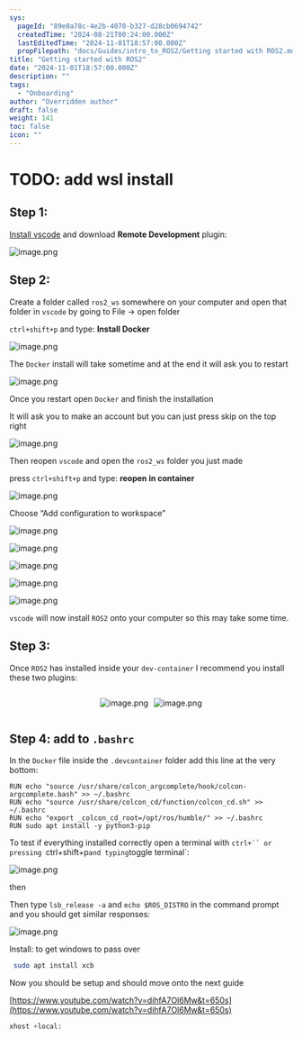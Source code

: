 ```yaml
---
sys:
  pageId: "89e0a78c-4e2b-4070-b327-d28cb0694742"
  createdTime: "2024-08-21T00:24:00.000Z"
  lastEditedTime: "2024-11-01T18:57:00.000Z"
  propFilepath: "docs/Guides/intro_to_ROS2/Getting started with ROS2.md"
title: "Getting started with ROS2"
date: "2024-11-01T18:57:00.000Z"
description: ""
tags:
  - "Onboarding"
author: "Overridden author"
draft: false
weight: 141
toc: false
icon: ""
---
```


# TODO: add wsl install

## Step 1:

[Install vscode](https://code.visualstudio.com/download) and download **Remote Development** plugin:

![image.png](https://prod-files-secure.s3.us-west-2.amazonaws.com/d518164a-d88e-44d1-a4ee-3adb3bd8bce0/efb52993-1881-4a40-b95e-6f020334f022/image.png?X-Amz-Algorithm=AWS4-HMAC-SHA256&X-Amz-Content-Sha256=UNSIGNED-PAYLOAD&X-Amz-Credential=ASIAZI2LB4665GP3SR6B%2F20250329%2Fus-west-2%2Fs3%2Faws4_request&X-Amz-Date=20250329T080950Z&X-Amz-Expires=3600&X-Amz-Security-Token=IQoJb3JpZ2luX2VjEAgaCXVzLXdlc3QtMiJGMEQCIDlXnCwrJ6%2F7YJKR3cBXwSFWxLXtPTfzs27AJ4LfW2l9AiAsf0ye3jIoL%2BD296glM%2Fj7ncTXeJ6aq5c8RzG1UBH96Sr%2FAwhxEAAaDDYzNzQyMzE4MzgwNSIMfWAAU52FZa%2FFU%2BQBKtwDj2O%2FoxiZ31EbS%2FNfMzQ9ejjmqDYbU13iMC5gC7Y4zA4zf4xjVc8NOMuN4vgChQmjbablcyOZQy%2BW6vkABlh3uSZEqdG6ZLhjkDcuEHvy3MjV67Xzc6BrIXmeBSI2z0MaTTGIYNJMveE%2B%2F3645f1vW23gW18YGDW%2BBGieqFZTe3PfmtS9MGVGKlEaI9MFNoWkMJIBpO4OXx6%2BtGHO2rnhUW3%2FLCBTULyk1iijnXg1HQn3ig%2FsV7NVYm6YkHxtdf%2BSpm7mBdegqZkvqd3Iuc9tVCem7o7ACNTBLAaEdHysxSDLyXIMiiNep9N81gd4Di3xiGdc0R0J1K%2B2wR%2B6iDrIaVCH84oPvGB3pnje7ev2IGN8AYj3vtdbUq5sZ3ENsH8ntyDmoECeTD8NtsBQ4mPgkJVYA%2FJjj2Vc6zse7Ybek7nrKHZxY6HRQvWx2%2B448nbzV%2FCJ5qqwPdODquONOxyjRU0NIuOsmXAGy0SqHkC4vvCNovIGBn7VCz5PZDsx6NrtBi8YotQWqTE4EHQrFLfj8dODn4AS0tiwB0ZXXW9J16emjviijZ1r%2BVJT3O0S40QaWFOGhTr9ivzqCqPR334gAsy%2B1YFYjED6%2FzgkPY8%2FS%2Fm%2F4wm8Duy67ha1fRIwvcWevwY6pgEuK%2BfxjNQBzGEbsewA4KGebs8nTKBpQ3hOsnqYjXzTscC8V9TP9de2zV8MkVzzJIlURP3VJ0MMqBZPGmQr11uwm9aU2qHNWAglDfISRBFThUYMOwwMR0HK%2FMjOvStIB6RYSncwILb07fQCurtMVDuO5rSEAKvwJyIHJXzrNAgGaXx8Sb6SYrNFmKZLiWfopgTULP50o08licHotYTj%2Bu67si1o3jG4&X-Amz-Signature=59c22ce8b966648cc183a7a5eddabdd9e44908275abf336957f02621e2f9cfa8&X-Amz-SignedHeaders=host&x-id=GetObject)

## Step 2:

Create a folder called `ros2_ws` somewhere on your computer and open that folder in `vscode` by going to File → open folder 

`ctrl+shift+p` and type: **Install Docker**

![image.png](https://prod-files-secure.s3.us-west-2.amazonaws.com/d518164a-d88e-44d1-a4ee-3adb3bd8bce0/2269dc0e-1cd5-47ff-bceb-c04ad9b2eab0/image.png?X-Amz-Algorithm=AWS4-HMAC-SHA256&X-Amz-Content-Sha256=UNSIGNED-PAYLOAD&X-Amz-Credential=ASIAZI2LB4665GP3SR6B%2F20250329%2Fus-west-2%2Fs3%2Faws4_request&X-Amz-Date=20250329T080950Z&X-Amz-Expires=3600&X-Amz-Security-Token=IQoJb3JpZ2luX2VjEAgaCXVzLXdlc3QtMiJGMEQCIDlXnCwrJ6%2F7YJKR3cBXwSFWxLXtPTfzs27AJ4LfW2l9AiAsf0ye3jIoL%2BD296glM%2Fj7ncTXeJ6aq5c8RzG1UBH96Sr%2FAwhxEAAaDDYzNzQyMzE4MzgwNSIMfWAAU52FZa%2FFU%2BQBKtwDj2O%2FoxiZ31EbS%2FNfMzQ9ejjmqDYbU13iMC5gC7Y4zA4zf4xjVc8NOMuN4vgChQmjbablcyOZQy%2BW6vkABlh3uSZEqdG6ZLhjkDcuEHvy3MjV67Xzc6BrIXmeBSI2z0MaTTGIYNJMveE%2B%2F3645f1vW23gW18YGDW%2BBGieqFZTe3PfmtS9MGVGKlEaI9MFNoWkMJIBpO4OXx6%2BtGHO2rnhUW3%2FLCBTULyk1iijnXg1HQn3ig%2FsV7NVYm6YkHxtdf%2BSpm7mBdegqZkvqd3Iuc9tVCem7o7ACNTBLAaEdHysxSDLyXIMiiNep9N81gd4Di3xiGdc0R0J1K%2B2wR%2B6iDrIaVCH84oPvGB3pnje7ev2IGN8AYj3vtdbUq5sZ3ENsH8ntyDmoECeTD8NtsBQ4mPgkJVYA%2FJjj2Vc6zse7Ybek7nrKHZxY6HRQvWx2%2B448nbzV%2FCJ5qqwPdODquONOxyjRU0NIuOsmXAGy0SqHkC4vvCNovIGBn7VCz5PZDsx6NrtBi8YotQWqTE4EHQrFLfj8dODn4AS0tiwB0ZXXW9J16emjviijZ1r%2BVJT3O0S40QaWFOGhTr9ivzqCqPR334gAsy%2B1YFYjED6%2FzgkPY8%2FS%2Fm%2F4wm8Duy67ha1fRIwvcWevwY6pgEuK%2BfxjNQBzGEbsewA4KGebs8nTKBpQ3hOsnqYjXzTscC8V9TP9de2zV8MkVzzJIlURP3VJ0MMqBZPGmQr11uwm9aU2qHNWAglDfISRBFThUYMOwwMR0HK%2FMjOvStIB6RYSncwILb07fQCurtMVDuO5rSEAKvwJyIHJXzrNAgGaXx8Sb6SYrNFmKZLiWfopgTULP50o08licHotYTj%2Bu67si1o3jG4&X-Amz-Signature=7c3525158f1bb56511ca72b3b4a241c722d3e90e62a18c806e47769f9f34471f&X-Amz-SignedHeaders=host&x-id=GetObject)

The `Docker` install will take sometime and at the end it will ask you to restart

![image.png](https://prod-files-secure.s3.us-west-2.amazonaws.com/d518164a-d88e-44d1-a4ee-3adb3bd8bce0/ed233f78-be33-4b1f-b89c-9c346c0e961e/image.png?X-Amz-Algorithm=AWS4-HMAC-SHA256&X-Amz-Content-Sha256=UNSIGNED-PAYLOAD&X-Amz-Credential=ASIAZI2LB4665GP3SR6B%2F20250329%2Fus-west-2%2Fs3%2Faws4_request&X-Amz-Date=20250329T080950Z&X-Amz-Expires=3600&X-Amz-Security-Token=IQoJb3JpZ2luX2VjEAgaCXVzLXdlc3QtMiJGMEQCIDlXnCwrJ6%2F7YJKR3cBXwSFWxLXtPTfzs27AJ4LfW2l9AiAsf0ye3jIoL%2BD296glM%2Fj7ncTXeJ6aq5c8RzG1UBH96Sr%2FAwhxEAAaDDYzNzQyMzE4MzgwNSIMfWAAU52FZa%2FFU%2BQBKtwDj2O%2FoxiZ31EbS%2FNfMzQ9ejjmqDYbU13iMC5gC7Y4zA4zf4xjVc8NOMuN4vgChQmjbablcyOZQy%2BW6vkABlh3uSZEqdG6ZLhjkDcuEHvy3MjV67Xzc6BrIXmeBSI2z0MaTTGIYNJMveE%2B%2F3645f1vW23gW18YGDW%2BBGieqFZTe3PfmtS9MGVGKlEaI9MFNoWkMJIBpO4OXx6%2BtGHO2rnhUW3%2FLCBTULyk1iijnXg1HQn3ig%2FsV7NVYm6YkHxtdf%2BSpm7mBdegqZkvqd3Iuc9tVCem7o7ACNTBLAaEdHysxSDLyXIMiiNep9N81gd4Di3xiGdc0R0J1K%2B2wR%2B6iDrIaVCH84oPvGB3pnje7ev2IGN8AYj3vtdbUq5sZ3ENsH8ntyDmoECeTD8NtsBQ4mPgkJVYA%2FJjj2Vc6zse7Ybek7nrKHZxY6HRQvWx2%2B448nbzV%2FCJ5qqwPdODquONOxyjRU0NIuOsmXAGy0SqHkC4vvCNovIGBn7VCz5PZDsx6NrtBi8YotQWqTE4EHQrFLfj8dODn4AS0tiwB0ZXXW9J16emjviijZ1r%2BVJT3O0S40QaWFOGhTr9ivzqCqPR334gAsy%2B1YFYjED6%2FzgkPY8%2FS%2Fm%2F4wm8Duy67ha1fRIwvcWevwY6pgEuK%2BfxjNQBzGEbsewA4KGebs8nTKBpQ3hOsnqYjXzTscC8V9TP9de2zV8MkVzzJIlURP3VJ0MMqBZPGmQr11uwm9aU2qHNWAglDfISRBFThUYMOwwMR0HK%2FMjOvStIB6RYSncwILb07fQCurtMVDuO5rSEAKvwJyIHJXzrNAgGaXx8Sb6SYrNFmKZLiWfopgTULP50o08licHotYTj%2Bu67si1o3jG4&X-Amz-Signature=19b592e3a945bb0553e1b62c42aca13ab2981f1fd5ce5c7c7fa4148d13d521ca&X-Amz-SignedHeaders=host&x-id=GetObject)

Once you restart open `Docker` and finish the installation

It will ask you to make an account but you can just press skip on the top right

![image.png](https://prod-files-secure.s3.us-west-2.amazonaws.com/d518164a-d88e-44d1-a4ee-3adb3bd8bce0/21010ad9-1659-4fd9-9f59-9932a09b2a3d/image.png?X-Amz-Algorithm=AWS4-HMAC-SHA256&X-Amz-Content-Sha256=UNSIGNED-PAYLOAD&X-Amz-Credential=ASIAZI2LB4665GP3SR6B%2F20250329%2Fus-west-2%2Fs3%2Faws4_request&X-Amz-Date=20250329T080950Z&X-Amz-Expires=3600&X-Amz-Security-Token=IQoJb3JpZ2luX2VjEAgaCXVzLXdlc3QtMiJGMEQCIDlXnCwrJ6%2F7YJKR3cBXwSFWxLXtPTfzs27AJ4LfW2l9AiAsf0ye3jIoL%2BD296glM%2Fj7ncTXeJ6aq5c8RzG1UBH96Sr%2FAwhxEAAaDDYzNzQyMzE4MzgwNSIMfWAAU52FZa%2FFU%2BQBKtwDj2O%2FoxiZ31EbS%2FNfMzQ9ejjmqDYbU13iMC5gC7Y4zA4zf4xjVc8NOMuN4vgChQmjbablcyOZQy%2BW6vkABlh3uSZEqdG6ZLhjkDcuEHvy3MjV67Xzc6BrIXmeBSI2z0MaTTGIYNJMveE%2B%2F3645f1vW23gW18YGDW%2BBGieqFZTe3PfmtS9MGVGKlEaI9MFNoWkMJIBpO4OXx6%2BtGHO2rnhUW3%2FLCBTULyk1iijnXg1HQn3ig%2FsV7NVYm6YkHxtdf%2BSpm7mBdegqZkvqd3Iuc9tVCem7o7ACNTBLAaEdHysxSDLyXIMiiNep9N81gd4Di3xiGdc0R0J1K%2B2wR%2B6iDrIaVCH84oPvGB3pnje7ev2IGN8AYj3vtdbUq5sZ3ENsH8ntyDmoECeTD8NtsBQ4mPgkJVYA%2FJjj2Vc6zse7Ybek7nrKHZxY6HRQvWx2%2B448nbzV%2FCJ5qqwPdODquONOxyjRU0NIuOsmXAGy0SqHkC4vvCNovIGBn7VCz5PZDsx6NrtBi8YotQWqTE4EHQrFLfj8dODn4AS0tiwB0ZXXW9J16emjviijZ1r%2BVJT3O0S40QaWFOGhTr9ivzqCqPR334gAsy%2B1YFYjED6%2FzgkPY8%2FS%2Fm%2F4wm8Duy67ha1fRIwvcWevwY6pgEuK%2BfxjNQBzGEbsewA4KGebs8nTKBpQ3hOsnqYjXzTscC8V9TP9de2zV8MkVzzJIlURP3VJ0MMqBZPGmQr11uwm9aU2qHNWAglDfISRBFThUYMOwwMR0HK%2FMjOvStIB6RYSncwILb07fQCurtMVDuO5rSEAKvwJyIHJXzrNAgGaXx8Sb6SYrNFmKZLiWfopgTULP50o08licHotYTj%2Bu67si1o3jG4&X-Amz-Signature=d5b345638696db1a83b8d5b6033be36523b4596933c11b3c6ffffda826e7ea55&X-Amz-SignedHeaders=host&x-id=GetObject)

Then reopen `vscode` and open the `ros2_ws` folder you just made

press `ctrl+shift+p` and type: **reopen in container**

![image.png](https://prod-files-secure.s3.us-west-2.amazonaws.com/d518164a-d88e-44d1-a4ee-3adb3bd8bce0/4e93b8c2-41ad-488c-8095-c74205196118/image.png?X-Amz-Algorithm=AWS4-HMAC-SHA256&X-Amz-Content-Sha256=UNSIGNED-PAYLOAD&X-Amz-Credential=ASIAZI2LB4665GP3SR6B%2F20250329%2Fus-west-2%2Fs3%2Faws4_request&X-Amz-Date=20250329T080950Z&X-Amz-Expires=3600&X-Amz-Security-Token=IQoJb3JpZ2luX2VjEAgaCXVzLXdlc3QtMiJGMEQCIDlXnCwrJ6%2F7YJKR3cBXwSFWxLXtPTfzs27AJ4LfW2l9AiAsf0ye3jIoL%2BD296glM%2Fj7ncTXeJ6aq5c8RzG1UBH96Sr%2FAwhxEAAaDDYzNzQyMzE4MzgwNSIMfWAAU52FZa%2FFU%2BQBKtwDj2O%2FoxiZ31EbS%2FNfMzQ9ejjmqDYbU13iMC5gC7Y4zA4zf4xjVc8NOMuN4vgChQmjbablcyOZQy%2BW6vkABlh3uSZEqdG6ZLhjkDcuEHvy3MjV67Xzc6BrIXmeBSI2z0MaTTGIYNJMveE%2B%2F3645f1vW23gW18YGDW%2BBGieqFZTe3PfmtS9MGVGKlEaI9MFNoWkMJIBpO4OXx6%2BtGHO2rnhUW3%2FLCBTULyk1iijnXg1HQn3ig%2FsV7NVYm6YkHxtdf%2BSpm7mBdegqZkvqd3Iuc9tVCem7o7ACNTBLAaEdHysxSDLyXIMiiNep9N81gd4Di3xiGdc0R0J1K%2B2wR%2B6iDrIaVCH84oPvGB3pnje7ev2IGN8AYj3vtdbUq5sZ3ENsH8ntyDmoECeTD8NtsBQ4mPgkJVYA%2FJjj2Vc6zse7Ybek7nrKHZxY6HRQvWx2%2B448nbzV%2FCJ5qqwPdODquONOxyjRU0NIuOsmXAGy0SqHkC4vvCNovIGBn7VCz5PZDsx6NrtBi8YotQWqTE4EHQrFLfj8dODn4AS0tiwB0ZXXW9J16emjviijZ1r%2BVJT3O0S40QaWFOGhTr9ivzqCqPR334gAsy%2B1YFYjED6%2FzgkPY8%2FS%2Fm%2F4wm8Duy67ha1fRIwvcWevwY6pgEuK%2BfxjNQBzGEbsewA4KGebs8nTKBpQ3hOsnqYjXzTscC8V9TP9de2zV8MkVzzJIlURP3VJ0MMqBZPGmQr11uwm9aU2qHNWAglDfISRBFThUYMOwwMR0HK%2FMjOvStIB6RYSncwILb07fQCurtMVDuO5rSEAKvwJyIHJXzrNAgGaXx8Sb6SYrNFmKZLiWfopgTULP50o08licHotYTj%2Bu67si1o3jG4&X-Amz-Signature=34196d4722c772b86d5d011fc6f8e4bce3073a752a4510ee98955290037ab041&X-Amz-SignedHeaders=host&x-id=GetObject)

Choose “Add configuration to workspace”

![image.png](https://prod-files-secure.s3.us-west-2.amazonaws.com/d518164a-d88e-44d1-a4ee-3adb3bd8bce0/9560b282-5060-4989-ba37-97e7b2c22476/image.png?X-Amz-Algorithm=AWS4-HMAC-SHA256&X-Amz-Content-Sha256=UNSIGNED-PAYLOAD&X-Amz-Credential=ASIAZI2LB4665GP3SR6B%2F20250329%2Fus-west-2%2Fs3%2Faws4_request&X-Amz-Date=20250329T080950Z&X-Amz-Expires=3600&X-Amz-Security-Token=IQoJb3JpZ2luX2VjEAgaCXVzLXdlc3QtMiJGMEQCIDlXnCwrJ6%2F7YJKR3cBXwSFWxLXtPTfzs27AJ4LfW2l9AiAsf0ye3jIoL%2BD296glM%2Fj7ncTXeJ6aq5c8RzG1UBH96Sr%2FAwhxEAAaDDYzNzQyMzE4MzgwNSIMfWAAU52FZa%2FFU%2BQBKtwDj2O%2FoxiZ31EbS%2FNfMzQ9ejjmqDYbU13iMC5gC7Y4zA4zf4xjVc8NOMuN4vgChQmjbablcyOZQy%2BW6vkABlh3uSZEqdG6ZLhjkDcuEHvy3MjV67Xzc6BrIXmeBSI2z0MaTTGIYNJMveE%2B%2F3645f1vW23gW18YGDW%2BBGieqFZTe3PfmtS9MGVGKlEaI9MFNoWkMJIBpO4OXx6%2BtGHO2rnhUW3%2FLCBTULyk1iijnXg1HQn3ig%2FsV7NVYm6YkHxtdf%2BSpm7mBdegqZkvqd3Iuc9tVCem7o7ACNTBLAaEdHysxSDLyXIMiiNep9N81gd4Di3xiGdc0R0J1K%2B2wR%2B6iDrIaVCH84oPvGB3pnje7ev2IGN8AYj3vtdbUq5sZ3ENsH8ntyDmoECeTD8NtsBQ4mPgkJVYA%2FJjj2Vc6zse7Ybek7nrKHZxY6HRQvWx2%2B448nbzV%2FCJ5qqwPdODquONOxyjRU0NIuOsmXAGy0SqHkC4vvCNovIGBn7VCz5PZDsx6NrtBi8YotQWqTE4EHQrFLfj8dODn4AS0tiwB0ZXXW9J16emjviijZ1r%2BVJT3O0S40QaWFOGhTr9ivzqCqPR334gAsy%2B1YFYjED6%2FzgkPY8%2FS%2Fm%2F4wm8Duy67ha1fRIwvcWevwY6pgEuK%2BfxjNQBzGEbsewA4KGebs8nTKBpQ3hOsnqYjXzTscC8V9TP9de2zV8MkVzzJIlURP3VJ0MMqBZPGmQr11uwm9aU2qHNWAglDfISRBFThUYMOwwMR0HK%2FMjOvStIB6RYSncwILb07fQCurtMVDuO5rSEAKvwJyIHJXzrNAgGaXx8Sb6SYrNFmKZLiWfopgTULP50o08licHotYTj%2Bu67si1o3jG4&X-Amz-Signature=0b07639b3a0454b7e2e66b9bf7322c3b697519ee3b1015f2930e6c64f56c557c&X-Amz-SignedHeaders=host&x-id=GetObject)

![image.png](https://prod-files-secure.s3.us-west-2.amazonaws.com/d518164a-d88e-44d1-a4ee-3adb3bd8bce0/2ee63f81-886b-48e8-a553-dc6e5eac99e4/image.png?X-Amz-Algorithm=AWS4-HMAC-SHA256&X-Amz-Content-Sha256=UNSIGNED-PAYLOAD&X-Amz-Credential=ASIAZI2LB4665GP3SR6B%2F20250329%2Fus-west-2%2Fs3%2Faws4_request&X-Amz-Date=20250329T080950Z&X-Amz-Expires=3600&X-Amz-Security-Token=IQoJb3JpZ2luX2VjEAgaCXVzLXdlc3QtMiJGMEQCIDlXnCwrJ6%2F7YJKR3cBXwSFWxLXtPTfzs27AJ4LfW2l9AiAsf0ye3jIoL%2BD296glM%2Fj7ncTXeJ6aq5c8RzG1UBH96Sr%2FAwhxEAAaDDYzNzQyMzE4MzgwNSIMfWAAU52FZa%2FFU%2BQBKtwDj2O%2FoxiZ31EbS%2FNfMzQ9ejjmqDYbU13iMC5gC7Y4zA4zf4xjVc8NOMuN4vgChQmjbablcyOZQy%2BW6vkABlh3uSZEqdG6ZLhjkDcuEHvy3MjV67Xzc6BrIXmeBSI2z0MaTTGIYNJMveE%2B%2F3645f1vW23gW18YGDW%2BBGieqFZTe3PfmtS9MGVGKlEaI9MFNoWkMJIBpO4OXx6%2BtGHO2rnhUW3%2FLCBTULyk1iijnXg1HQn3ig%2FsV7NVYm6YkHxtdf%2BSpm7mBdegqZkvqd3Iuc9tVCem7o7ACNTBLAaEdHysxSDLyXIMiiNep9N81gd4Di3xiGdc0R0J1K%2B2wR%2B6iDrIaVCH84oPvGB3pnje7ev2IGN8AYj3vtdbUq5sZ3ENsH8ntyDmoECeTD8NtsBQ4mPgkJVYA%2FJjj2Vc6zse7Ybek7nrKHZxY6HRQvWx2%2B448nbzV%2FCJ5qqwPdODquONOxyjRU0NIuOsmXAGy0SqHkC4vvCNovIGBn7VCz5PZDsx6NrtBi8YotQWqTE4EHQrFLfj8dODn4AS0tiwB0ZXXW9J16emjviijZ1r%2BVJT3O0S40QaWFOGhTr9ivzqCqPR334gAsy%2B1YFYjED6%2FzgkPY8%2FS%2Fm%2F4wm8Duy67ha1fRIwvcWevwY6pgEuK%2BfxjNQBzGEbsewA4KGebs8nTKBpQ3hOsnqYjXzTscC8V9TP9de2zV8MkVzzJIlURP3VJ0MMqBZPGmQr11uwm9aU2qHNWAglDfISRBFThUYMOwwMR0HK%2FMjOvStIB6RYSncwILb07fQCurtMVDuO5rSEAKvwJyIHJXzrNAgGaXx8Sb6SYrNFmKZLiWfopgTULP50o08licHotYTj%2Bu67si1o3jG4&X-Amz-Signature=ae1ff15a4ddd69bf4bd2cc84596306a6458a63927a5ce2b0adb0cc6170f913a1&X-Amz-SignedHeaders=host&x-id=GetObject)

![image.png](https://prod-files-secure.s3.us-west-2.amazonaws.com/d518164a-d88e-44d1-a4ee-3adb3bd8bce0/ae1580b2-b048-407e-aed9-b584224a7a04/image.png?X-Amz-Algorithm=AWS4-HMAC-SHA256&X-Amz-Content-Sha256=UNSIGNED-PAYLOAD&X-Amz-Credential=ASIAZI2LB4665GP3SR6B%2F20250329%2Fus-west-2%2Fs3%2Faws4_request&X-Amz-Date=20250329T080950Z&X-Amz-Expires=3600&X-Amz-Security-Token=IQoJb3JpZ2luX2VjEAgaCXVzLXdlc3QtMiJGMEQCIDlXnCwrJ6%2F7YJKR3cBXwSFWxLXtPTfzs27AJ4LfW2l9AiAsf0ye3jIoL%2BD296glM%2Fj7ncTXeJ6aq5c8RzG1UBH96Sr%2FAwhxEAAaDDYzNzQyMzE4MzgwNSIMfWAAU52FZa%2FFU%2BQBKtwDj2O%2FoxiZ31EbS%2FNfMzQ9ejjmqDYbU13iMC5gC7Y4zA4zf4xjVc8NOMuN4vgChQmjbablcyOZQy%2BW6vkABlh3uSZEqdG6ZLhjkDcuEHvy3MjV67Xzc6BrIXmeBSI2z0MaTTGIYNJMveE%2B%2F3645f1vW23gW18YGDW%2BBGieqFZTe3PfmtS9MGVGKlEaI9MFNoWkMJIBpO4OXx6%2BtGHO2rnhUW3%2FLCBTULyk1iijnXg1HQn3ig%2FsV7NVYm6YkHxtdf%2BSpm7mBdegqZkvqd3Iuc9tVCem7o7ACNTBLAaEdHysxSDLyXIMiiNep9N81gd4Di3xiGdc0R0J1K%2B2wR%2B6iDrIaVCH84oPvGB3pnje7ev2IGN8AYj3vtdbUq5sZ3ENsH8ntyDmoECeTD8NtsBQ4mPgkJVYA%2FJjj2Vc6zse7Ybek7nrKHZxY6HRQvWx2%2B448nbzV%2FCJ5qqwPdODquONOxyjRU0NIuOsmXAGy0SqHkC4vvCNovIGBn7VCz5PZDsx6NrtBi8YotQWqTE4EHQrFLfj8dODn4AS0tiwB0ZXXW9J16emjviijZ1r%2BVJT3O0S40QaWFOGhTr9ivzqCqPR334gAsy%2B1YFYjED6%2FzgkPY8%2FS%2Fm%2F4wm8Duy67ha1fRIwvcWevwY6pgEuK%2BfxjNQBzGEbsewA4KGebs8nTKBpQ3hOsnqYjXzTscC8V9TP9de2zV8MkVzzJIlURP3VJ0MMqBZPGmQr11uwm9aU2qHNWAglDfISRBFThUYMOwwMR0HK%2FMjOvStIB6RYSncwILb07fQCurtMVDuO5rSEAKvwJyIHJXzrNAgGaXx8Sb6SYrNFmKZLiWfopgTULP50o08licHotYTj%2Bu67si1o3jG4&X-Amz-Signature=f2a1d7c90a3309bc06c14da11a94df0c3d671ff5d32cc639fc3a959efd300329&X-Amz-SignedHeaders=host&x-id=GetObject)

![image.png](https://prod-files-secure.s3.us-west-2.amazonaws.com/d518164a-d88e-44d1-a4ee-3adb3bd8bce0/53255b28-f75e-430f-b9e3-c0ac8577e42b/image.png?X-Amz-Algorithm=AWS4-HMAC-SHA256&X-Amz-Content-Sha256=UNSIGNED-PAYLOAD&X-Amz-Credential=ASIAZI2LB4665GP3SR6B%2F20250329%2Fus-west-2%2Fs3%2Faws4_request&X-Amz-Date=20250329T080949Z&X-Amz-Expires=3600&X-Amz-Security-Token=IQoJb3JpZ2luX2VjEAgaCXVzLXdlc3QtMiJGMEQCIDlXnCwrJ6%2F7YJKR3cBXwSFWxLXtPTfzs27AJ4LfW2l9AiAsf0ye3jIoL%2BD296glM%2Fj7ncTXeJ6aq5c8RzG1UBH96Sr%2FAwhxEAAaDDYzNzQyMzE4MzgwNSIMfWAAU52FZa%2FFU%2BQBKtwDj2O%2FoxiZ31EbS%2FNfMzQ9ejjmqDYbU13iMC5gC7Y4zA4zf4xjVc8NOMuN4vgChQmjbablcyOZQy%2BW6vkABlh3uSZEqdG6ZLhjkDcuEHvy3MjV67Xzc6BrIXmeBSI2z0MaTTGIYNJMveE%2B%2F3645f1vW23gW18YGDW%2BBGieqFZTe3PfmtS9MGVGKlEaI9MFNoWkMJIBpO4OXx6%2BtGHO2rnhUW3%2FLCBTULyk1iijnXg1HQn3ig%2FsV7NVYm6YkHxtdf%2BSpm7mBdegqZkvqd3Iuc9tVCem7o7ACNTBLAaEdHysxSDLyXIMiiNep9N81gd4Di3xiGdc0R0J1K%2B2wR%2B6iDrIaVCH84oPvGB3pnje7ev2IGN8AYj3vtdbUq5sZ3ENsH8ntyDmoECeTD8NtsBQ4mPgkJVYA%2FJjj2Vc6zse7Ybek7nrKHZxY6HRQvWx2%2B448nbzV%2FCJ5qqwPdODquONOxyjRU0NIuOsmXAGy0SqHkC4vvCNovIGBn7VCz5PZDsx6NrtBi8YotQWqTE4EHQrFLfj8dODn4AS0tiwB0ZXXW9J16emjviijZ1r%2BVJT3O0S40QaWFOGhTr9ivzqCqPR334gAsy%2B1YFYjED6%2FzgkPY8%2FS%2Fm%2F4wm8Duy67ha1fRIwvcWevwY6pgEuK%2BfxjNQBzGEbsewA4KGebs8nTKBpQ3hOsnqYjXzTscC8V9TP9de2zV8MkVzzJIlURP3VJ0MMqBZPGmQr11uwm9aU2qHNWAglDfISRBFThUYMOwwMR0HK%2FMjOvStIB6RYSncwILb07fQCurtMVDuO5rSEAKvwJyIHJXzrNAgGaXx8Sb6SYrNFmKZLiWfopgTULP50o08licHotYTj%2Bu67si1o3jG4&X-Amz-Signature=066208eeafbed8a4b7f02424b862ed636d0222de06be7e2ac4bcfa2629e87f6f&X-Amz-SignedHeaders=host&x-id=GetObject)

![image.png](https://prod-files-secure.s3.us-west-2.amazonaws.com/d518164a-d88e-44d1-a4ee-3adb3bd8bce0/7c562767-5af9-4ffb-97d1-327bcdf4ee00/image.png?X-Amz-Algorithm=AWS4-HMAC-SHA256&X-Amz-Content-Sha256=UNSIGNED-PAYLOAD&X-Amz-Credential=ASIAZI2LB4665GP3SR6B%2F20250329%2Fus-west-2%2Fs3%2Faws4_request&X-Amz-Date=20250329T080949Z&X-Amz-Expires=3600&X-Amz-Security-Token=IQoJb3JpZ2luX2VjEAgaCXVzLXdlc3QtMiJGMEQCIDlXnCwrJ6%2F7YJKR3cBXwSFWxLXtPTfzs27AJ4LfW2l9AiAsf0ye3jIoL%2BD296glM%2Fj7ncTXeJ6aq5c8RzG1UBH96Sr%2FAwhxEAAaDDYzNzQyMzE4MzgwNSIMfWAAU52FZa%2FFU%2BQBKtwDj2O%2FoxiZ31EbS%2FNfMzQ9ejjmqDYbU13iMC5gC7Y4zA4zf4xjVc8NOMuN4vgChQmjbablcyOZQy%2BW6vkABlh3uSZEqdG6ZLhjkDcuEHvy3MjV67Xzc6BrIXmeBSI2z0MaTTGIYNJMveE%2B%2F3645f1vW23gW18YGDW%2BBGieqFZTe3PfmtS9MGVGKlEaI9MFNoWkMJIBpO4OXx6%2BtGHO2rnhUW3%2FLCBTULyk1iijnXg1HQn3ig%2FsV7NVYm6YkHxtdf%2BSpm7mBdegqZkvqd3Iuc9tVCem7o7ACNTBLAaEdHysxSDLyXIMiiNep9N81gd4Di3xiGdc0R0J1K%2B2wR%2B6iDrIaVCH84oPvGB3pnje7ev2IGN8AYj3vtdbUq5sZ3ENsH8ntyDmoECeTD8NtsBQ4mPgkJVYA%2FJjj2Vc6zse7Ybek7nrKHZxY6HRQvWx2%2B448nbzV%2FCJ5qqwPdODquONOxyjRU0NIuOsmXAGy0SqHkC4vvCNovIGBn7VCz5PZDsx6NrtBi8YotQWqTE4EHQrFLfj8dODn4AS0tiwB0ZXXW9J16emjviijZ1r%2BVJT3O0S40QaWFOGhTr9ivzqCqPR334gAsy%2B1YFYjED6%2FzgkPY8%2FS%2Fm%2F4wm8Duy67ha1fRIwvcWevwY6pgEuK%2BfxjNQBzGEbsewA4KGebs8nTKBpQ3hOsnqYjXzTscC8V9TP9de2zV8MkVzzJIlURP3VJ0MMqBZPGmQr11uwm9aU2qHNWAglDfISRBFThUYMOwwMR0HK%2FMjOvStIB6RYSncwILb07fQCurtMVDuO5rSEAKvwJyIHJXzrNAgGaXx8Sb6SYrNFmKZLiWfopgTULP50o08licHotYTj%2Bu67si1o3jG4&X-Amz-Signature=ac108e92c09a59934dbc96bb2446c18f9d6a81c46f81a5270f2d83142251fba4&X-Amz-SignedHeaders=host&x-id=GetObject)

`vscode` will now install `ROS2` onto your computer so this may take some time.

## Step 3:

Once `ROS2` has installed inside your `dev-container` I recommend you install these two plugins:

<div style="display: flex;flex-direction: row; column-gap:10px; max-width: 630px;justify-content: center;">
<div>

![image.png](https://prod-files-secure.s3.us-west-2.amazonaws.com/d518164a-d88e-44d1-a4ee-3adb3bd8bce0/3fc3d550-5a54-4ba1-ba6b-faa01cdb7369/image.png?X-Amz-Algorithm=AWS4-HMAC-SHA256&X-Amz-Content-Sha256=UNSIGNED-PAYLOAD&X-Amz-Credential=ASIAZI2LB4664BQE7RJX%2F20250329%2Fus-west-2%2Fs3%2Faws4_request&X-Amz-Date=20250329T080953Z&X-Amz-Expires=3600&X-Amz-Security-Token=IQoJb3JpZ2luX2VjEAgaCXVzLXdlc3QtMiJIMEYCIQCTQJFYCe7OWq4rllg9NMy48kdU2FZxeanbT0p%2B3EN9IAIhAMsxRUZFEJNzX1mimc85DwNg2PWPOhlvNSDGg39Y62mvKv8DCHEQABoMNjM3NDIzMTgzODA1IgxzpOhBdAs%2Bahg1Clsq3APyce4MC4Y8rf5Q%2BrzuiC0MyE5%2BlvbAAOJgsMkgX01EeZDlCNxM4H73cRU0NZdmRgUrD%2FrwpmZmLYZukt8c5MrwCHUnLieLiSzWm0kjEXfD3sC2E4icH1qIZoIL9HYGt%2Bd0csgyzQ3J5IkKHfgjC7vGs07kERdwtfnYZN%2BR%2F9WUYv916y%2FW9lcvFhHmV07MVYbnoZlRH1Gy0Erhbnw6gHTPhJcWLg0KvbGIDiwd1Q00fVVjIRGiw39mqQ%2FrxlXrZk3GhKmwbf7Ng7EjqNnfxmk66JVqH2HE9EqAdDOitFHzWjq2J4DZVroIKq02Mac0kc6gGj5Z%2F2mEznGO%2FjMKcGLOqZiQ7%2Bb2sz2kxImkSmMd0hQJ103NNEqiFsiaBN%2FRjFTiPM2IKcX1ykX4vwFT13U89msCNNH0YY2ESRTwUqqWFMtCDs7jBgiy0MhK96qs%2B1w27i7Sj%2FjPr2D2eD2yUZT4Ss0jwXLhP7a71xdP4p9%2B%2BGN2GOI5ODkIsHSHFASWKHFZkOe4Br8qpdx2RE5%2BeUNhveVXFnjMdRhObTmSxLq7zQOXmF5q0gGOqsNrQ33yasGI4x8S2LyfWxhTBI88Lx4joYwcXdQzlul%2FfltGnKqi%2B8YS6tDvlwllcPzqWzCyxZ6%2FBjqkASfFQy3YoThQbGszy6TUzbT0On7bpcIoyBMuD5FhEAV7j67jDxUGRUdtfz7uvWfBSiMmcRYJ5TWJdYzAtuZ5%2BIrEthwi3tVmtzE5GVXWRrmJ%2BtlX53qI97RrTLDPXp4RuozPHMCjOR6i9O5meu%2BgLeZU2cgpNGJyoGjCooJ286InrlKZpCr0J8iPNDwnpaf1VjSq%2F8VdqKi0Xamn%2FCsdRXJSHbW5&X-Amz-Signature=c62aec406e1ef51df0e1c7026341f12ac723678ef3ee3bfc6343443f121565f5&X-Amz-SignedHeaders=host&x-id=GetObject)

</div>
<div>

![image.png](https://prod-files-secure.s3.us-west-2.amazonaws.com/d518164a-d88e-44d1-a4ee-3adb3bd8bce0/d994cc66-13c2-4093-a5a3-f84cf4601a82/image.png?X-Amz-Algorithm=AWS4-HMAC-SHA256&X-Amz-Content-Sha256=UNSIGNED-PAYLOAD&X-Amz-Credential=ASIAZI2LB466QWDT7ZCH%2F20250329%2Fus-west-2%2Fs3%2Faws4_request&X-Amz-Date=20250329T080953Z&X-Amz-Expires=3600&X-Amz-Security-Token=IQoJb3JpZ2luX2VjEAgaCXVzLXdlc3QtMiJGMEQCIETejk95%2BnH035NrgTqD0mJgr8EXqqJTks%2F0a%2BUTAvCjAiBai%2Fd0vJuiVEPsbiaxuQ%2BaVGYfY3Uv%2FJUrKDwsJwBoRyr%2FAwhxEAAaDDYzNzQyMzE4MzgwNSIMFRAHMX%2FJk%2F3ZNrUZKtwD6N0fDRWTjgNzhGKC2Rpdvd%2BQP%2FVboQwOo6Jkrr1TCVpN7gCF0yVOR53f4APxPWKPsFxZt6azL7LeY%2BAj9X4OaX%2F3ixHjFQF9fqXULLdVeEvlBnu7oADEx9vczhYohi7ETjVtDoZNn81crAIyhHEx8CKcbUzIkN1ZH81PE2ps0jMv2Rk825Mg62fujLr8TvHmHmDXZPjBeCPNeaH%2FYPb6UHi%2BA%2BBzW%2BcOqtr0HjES40CzB9lxJUmRVpPiuwfpZkAdb%2F3W389fYC%2BXkwq7HeYsiQlzLlFDlv5HSJagm%2Fbevyu4MNwXYVzaU0xSNohikfKtOt6bPuj9FkrzgzaK4pOk9aj%2Ft15WsbPh5QteXyu8F51QdP79My4twkPTnkyi17lZRG2wpD3gBSz%2FiWr9BqTcpi47NBio7hl7Revt9Hm7B9Zp8s7x2z%2BzJTAL01zS497rfajtr1E1qsBSLrZz9Be4A2T7bvM8eSr4vbxqs7gTJJJ95LoSKwQDNWSJ%2Bt0gsjz2t4HYtByaTrK3vVWhS1zUl5btuDtN0ErxlDkk4YLW0gZ5yyqDxi3fWq9gPeka%2BWt%2BqLH%2BipbOfJAg0uUDELCMZLXYqxsS4g3XQnE1Oj%2Fq2b32ZbFjeFgW%2BkaJk48wtMWevwY6pgGirFFoL%2BmapRbTrrbTbJvXrM9ZzOd8WALtZ4eIkQqf0UynAqbQoH6LQH3NvUYwSAavJizYMrqqRN2uZEqjCYdqcCOlHHR6jvvLBRwSdrWy6%2BO3kkCXAdpDV9NGGB72Wj9u1boX2i0edg3iBAIUuFo2Ryxu%2FCvCfD%2FlN9%2BiJL4sRn%2BH%2ByKrRjRW8DjYKN%2Fm3UddjgQde9r%2FHh1QOkBUdg1X%2FHzzu2UX&X-Amz-Signature=d2c5f65ffb52ea91e4a973594634b56200dff3a13f7b918300613a7fbf883b1d&X-Amz-SignedHeaders=host&x-id=GetObject)

</div>
</div>

## Step 4: add to `.bashrc`

In the `Docker` file inside the `.devcontainer` folder add this line at the very bottom: 

```docker
RUN echo "source /usr/share/colcon_argcomplete/hook/colcon-argcomplete.bash" >> ~/.bashrc
RUN echo "source /usr/share/colcon_cd/function/colcon_cd.sh" >> ~/.bashrc
RUN echo "export _colcon_cd_root=/opt/ros/humble/" >> ~/.bashrc
RUN sudo apt install -y python3-pip 
```

To test if everything installed correctly open a terminal with `ctrl+`` or pressing `ctrl+shift+p` and typing `toggle terminal`:

![image.png](https://prod-files-secure.s3.us-west-2.amazonaws.com/d518164a-d88e-44d1-a4ee-3adb3bd8bce0/6a4943d8-b04e-4c02-9a58-775f3384d1a5/image.png?X-Amz-Algorithm=AWS4-HMAC-SHA256&X-Amz-Content-Sha256=UNSIGNED-PAYLOAD&X-Amz-Credential=ASIAZI2LB4665GP3SR6B%2F20250329%2Fus-west-2%2Fs3%2Faws4_request&X-Amz-Date=20250329T080949Z&X-Amz-Expires=3600&X-Amz-Security-Token=IQoJb3JpZ2luX2VjEAgaCXVzLXdlc3QtMiJGMEQCIDlXnCwrJ6%2F7YJKR3cBXwSFWxLXtPTfzs27AJ4LfW2l9AiAsf0ye3jIoL%2BD296glM%2Fj7ncTXeJ6aq5c8RzG1UBH96Sr%2FAwhxEAAaDDYzNzQyMzE4MzgwNSIMfWAAU52FZa%2FFU%2BQBKtwDj2O%2FoxiZ31EbS%2FNfMzQ9ejjmqDYbU13iMC5gC7Y4zA4zf4xjVc8NOMuN4vgChQmjbablcyOZQy%2BW6vkABlh3uSZEqdG6ZLhjkDcuEHvy3MjV67Xzc6BrIXmeBSI2z0MaTTGIYNJMveE%2B%2F3645f1vW23gW18YGDW%2BBGieqFZTe3PfmtS9MGVGKlEaI9MFNoWkMJIBpO4OXx6%2BtGHO2rnhUW3%2FLCBTULyk1iijnXg1HQn3ig%2FsV7NVYm6YkHxtdf%2BSpm7mBdegqZkvqd3Iuc9tVCem7o7ACNTBLAaEdHysxSDLyXIMiiNep9N81gd4Di3xiGdc0R0J1K%2B2wR%2B6iDrIaVCH84oPvGB3pnje7ev2IGN8AYj3vtdbUq5sZ3ENsH8ntyDmoECeTD8NtsBQ4mPgkJVYA%2FJjj2Vc6zse7Ybek7nrKHZxY6HRQvWx2%2B448nbzV%2FCJ5qqwPdODquONOxyjRU0NIuOsmXAGy0SqHkC4vvCNovIGBn7VCz5PZDsx6NrtBi8YotQWqTE4EHQrFLfj8dODn4AS0tiwB0ZXXW9J16emjviijZ1r%2BVJT3O0S40QaWFOGhTr9ivzqCqPR334gAsy%2B1YFYjED6%2FzgkPY8%2FS%2Fm%2F4wm8Duy67ha1fRIwvcWevwY6pgEuK%2BfxjNQBzGEbsewA4KGebs8nTKBpQ3hOsnqYjXzTscC8V9TP9de2zV8MkVzzJIlURP3VJ0MMqBZPGmQr11uwm9aU2qHNWAglDfISRBFThUYMOwwMR0HK%2FMjOvStIB6RYSncwILb07fQCurtMVDuO5rSEAKvwJyIHJXzrNAgGaXx8Sb6SYrNFmKZLiWfopgTULP50o08licHotYTj%2Bu67si1o3jG4&X-Amz-Signature=d15f6339001155c041512e86f1fb492e6d2e9c555a2c765020941c72693bacff&X-Amz-SignedHeaders=host&x-id=GetObject)

then 

Then type `lsb_release -a` and `echo $ROS_DISTRO` in the command prompt and you should get similar responses:

![image.png](https://prod-files-secure.s3.us-west-2.amazonaws.com/d518164a-d88e-44d1-a4ee-3adb3bd8bce0/3e635dec-a805-4e85-8b9e-d000e5b71a4e/image.png?X-Amz-Algorithm=AWS4-HMAC-SHA256&X-Amz-Content-Sha256=UNSIGNED-PAYLOAD&X-Amz-Credential=ASIAZI2LB4665GP3SR6B%2F20250329%2Fus-west-2%2Fs3%2Faws4_request&X-Amz-Date=20250329T080949Z&X-Amz-Expires=3600&X-Amz-Security-Token=IQoJb3JpZ2luX2VjEAgaCXVzLXdlc3QtMiJGMEQCIDlXnCwrJ6%2F7YJKR3cBXwSFWxLXtPTfzs27AJ4LfW2l9AiAsf0ye3jIoL%2BD296glM%2Fj7ncTXeJ6aq5c8RzG1UBH96Sr%2FAwhxEAAaDDYzNzQyMzE4MzgwNSIMfWAAU52FZa%2FFU%2BQBKtwDj2O%2FoxiZ31EbS%2FNfMzQ9ejjmqDYbU13iMC5gC7Y4zA4zf4xjVc8NOMuN4vgChQmjbablcyOZQy%2BW6vkABlh3uSZEqdG6ZLhjkDcuEHvy3MjV67Xzc6BrIXmeBSI2z0MaTTGIYNJMveE%2B%2F3645f1vW23gW18YGDW%2BBGieqFZTe3PfmtS9MGVGKlEaI9MFNoWkMJIBpO4OXx6%2BtGHO2rnhUW3%2FLCBTULyk1iijnXg1HQn3ig%2FsV7NVYm6YkHxtdf%2BSpm7mBdegqZkvqd3Iuc9tVCem7o7ACNTBLAaEdHysxSDLyXIMiiNep9N81gd4Di3xiGdc0R0J1K%2B2wR%2B6iDrIaVCH84oPvGB3pnje7ev2IGN8AYj3vtdbUq5sZ3ENsH8ntyDmoECeTD8NtsBQ4mPgkJVYA%2FJjj2Vc6zse7Ybek7nrKHZxY6HRQvWx2%2B448nbzV%2FCJ5qqwPdODquONOxyjRU0NIuOsmXAGy0SqHkC4vvCNovIGBn7VCz5PZDsx6NrtBi8YotQWqTE4EHQrFLfj8dODn4AS0tiwB0ZXXW9J16emjviijZ1r%2BVJT3O0S40QaWFOGhTr9ivzqCqPR334gAsy%2B1YFYjED6%2FzgkPY8%2FS%2Fm%2F4wm8Duy67ha1fRIwvcWevwY6pgEuK%2BfxjNQBzGEbsewA4KGebs8nTKBpQ3hOsnqYjXzTscC8V9TP9de2zV8MkVzzJIlURP3VJ0MMqBZPGmQr11uwm9aU2qHNWAglDfISRBFThUYMOwwMR0HK%2FMjOvStIB6RYSncwILb07fQCurtMVDuO5rSEAKvwJyIHJXzrNAgGaXx8Sb6SYrNFmKZLiWfopgTULP50o08licHotYTj%2Bu67si1o3jG4&X-Amz-Signature=5d400b9656d8fb60bc6852a2054103446b3014018b8f50f128b199b535622bae&X-Amz-SignedHeaders=host&x-id=GetObject)

Install:  to get windows to pass over

```bash
 sudo apt install xcb
```

Now you should be setup and should move onto the next guide 

[https://www.youtube.com/watch?v=dihfA7Ol6Mw&t=650s](https://www.youtube.com/watch?v=dihfA7Ol6Mw&t=650s)

```python
xhost +local:
```
